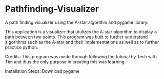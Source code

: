 # Pathfinding-Visualizer
A path finding visualizer using the A-star algorithm and pygame library.

This application is a visualizer that utulizes the A-star algorithm to display a path between two points. This program was built to further understand algorithms such as the A-star and their implementations as well as to further practice python. 

Credits:
This program was made through following the tutorial by Tech with Tim and thus the only purpose in creating this was learning. 

Installation Steps:
Download pygame

